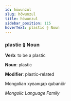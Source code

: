 ```yaml
---
id: höwunzul
slug: höwunzul
title: höwunzul
sidebar_position: 115
hoverText: plastic § Noun
---
```


### plastic § Noun

**Verb**: to be a plastic

**Noun**: plastic

**Modifier**: plastic-related

Mongolian хуванцар qubančir  

*Mongolic Language Family*